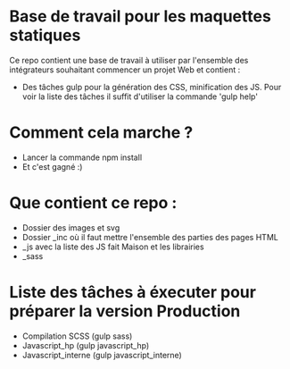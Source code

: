 # Base de travail pour les maquettes statiques

Ce repo contient une base de travail à utiliser par l'ensemble des intégrateurs souhaitant commencer 
un projet Web et contient : 
* Des tâches gulp pour la génération des CSS, minification des JS.
Pour voir la liste des tâches il suffit d'utiliser la commande 'gulp help'

# Comment cela marche ?
* Lancer la commande npm install
* Et c'est gagné :) 

# Que contient ce repo : 
* Dossier des images et svg
* Dossier _inc où il faut mettre l'ensemble des parties des pages HTML
* _js avec la liste des JS fait Maison et les librairies
* _sass

# Liste des tâches à éxecuter pour préparer la version Production

* Compilation SCSS (gulp sass)
* Javascript_hp (gulp javascript_hp)
* Javascript_interne (gulp javascript_interne)


